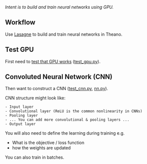 _Intent is to build and train neural networks using GPU._

## Workflow

Use [Lasagne](https://github.com/Lasagne/Lasagne) to build and train neural networks in Theano.

## Test GPU

First need to [test that GPU works](http://deeplearning.net/software/theano/tutorial/using_gpu.html) ([test_gpu.py](test_gpu.py)).

## Convoluted Neural Network (CNN)

Then want to construct a CNN ([test_cnn.py](test_cnn.py), [nn.py](nn.py)).

CNN structure might look like:

```
- Input layer
- Convolutional layer (ReLU is the common nonlinearity in CNNs)
- Pooling layer
- ... You can add more convolutional & pooling layers ...
- Output layer
```

You will also need to define the learning during training e.g.

- What is the objective / loss function
- how the weights are updated

You can also train in batches.
